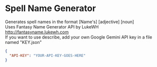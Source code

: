 # Spell Name Generator
Generates spell names in the format [Name's] [adjective] [noun]  
Uses Fantasy Name Generator API by LukeWH http://fantasyname.lukewh.com  
If you want to use describe, add your own Google Gemini API key in a file named "KEY.json"
```json
{
  "API-KEY": "YOUR-API-KEY-GOES-HERE"
}
```